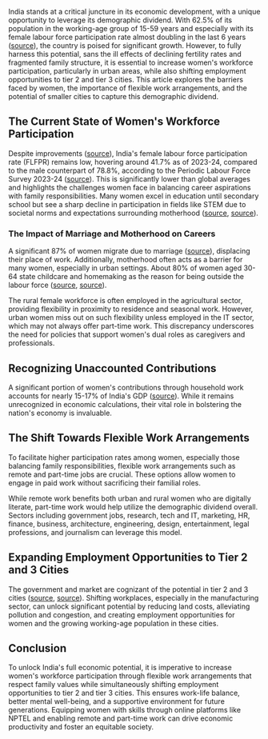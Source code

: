 
India stands at a critical juncture in its economic development, with a unique opportunity to leverage its demographic dividend. With 62.5% of its population in the working-age group of 15-59 years and especially with its female labour force participation rate almost doubling in the last 6 years ([source](https://static.pib.gov.in/WriteReadData/specificdocs/documents/2024/nov/doc20241118436101.pdf)), the country is poised for significant growth. However, to fully harness this potential, sans the ill effects of declining fertility rates and fragmented family structure, it is essential to increase women's workforce participation, particularly in urban areas, while also shifting employment opportunities to tier 2 and tier 3 cities. This article explores the barriers faced by women, the importance of flexible work arrangements, and the potential of smaller cities to capture this demographic dividend.

## The Current State of Women's Workforce Participation

Despite improvements ([source](https://icrier.org/pdf/India_Jobs_and_Occupation_Tracker-1.pdf)), India's female labour force participation rate (FLFPR) remains low, hovering around 41.7% as of 2023-24, compared to the male counterpart of 78.8%, according to the Periodic Labour Force Survey 2023-24 ([source](https://www.mospi.gov.in/sites/default/files/press_release/Press_note_AR_PLFS_2023_24_22092024.pdf)). This is significantly lower than global averages and highlights the challenges women face in balancing career aspirations with family responsibilities. Many women excel in education until secondary school but see a sharp decline in participation in fields like STEM due to societal norms and expectations surrounding motherhood ([source](https://www.adb.org/sites/default/files/publication/928471/adbi-statistical-portrait-indian-female-labor-force_0.pdf), [source](https://www.indiatoday.in/diu/story/care-economy-in-india-women-ahead-in-education-but-dont-reach-job-market-2564842-2024-07-10)).

### The Impact of Marriage and Motherhood on Careers

A significant 87% of women migrate due to marriage ([source](https://ndic.ncaer.org/5-role-of-marriage-migration-in-determining-womens-autonomy-in-the-indian-context/#:~:text=Even%20though%20migration%20for%20marriage,of%20this%20type%20of%20migration)), displacing their place of work. Additionally, motherhood often acts as a barrier for many women, especially in urban settings. About 80% of women aged 30-64 state childcare and homemaking as the reason for being outside the labour force ([source](https://www.adb.org/sites/default/files/publication/928471/adbi-statistical-portrait-indian-female-labor-force_0.pdf), [source](https://icrier.org/epwd/data-insights/labour/do-care-responsibilities-obstruct-women-from-working)). 

The rural female workforce is often employed in the agricultural sector, providing flexibility in proximity to residence and seasonal work. However, urban women miss out on such flexibility unless employed in the IT sector, which may not always offer part-time work. This discrepancy underscores the need for policies that support women's dual roles as caregivers and professionals.

## Recognizing Unaccounted Contributions

A significant portion of women's contributions through household work accounts for nearly 15-17% of India's GDP ([source](https://www.niti.gov.in/sites/default/files/2023-03/Decoding-Government-Support-to-Women-Entrepreneurs-in-India.pdf#:~:text=Women's%20economic%20contribution%20in%20India%20accounts%20for,and%20the%20burden%20of%20unpaid%20care%20increased)). While it remains unrecognized in economic calculations, their vital role in bolstering the nation's economy is invaluable.

## The Shift Towards Flexible Work Arrangements

To facilitate higher participation rates among women, especially those balancing family responsibilities, flexible work arrangements such as remote and part-time jobs are crucial. These options allow women to engage in paid work without sacrificing their familial roles. 

While remote work benefits both urban and rural women who are digitally literate, part-time work would help utilize the demographic dividend overall. Sectors including government jobs, research, tech and IT, marketing, HR, finance, business, architecture, engineering, design, entertainment, legal professions, and journalism can leverage this model.

## Expanding Employment Opportunities to Tier 2 and 3 Cities

The government and market are cognizant of the potential in tier 2 and 3 cities ([source](https://pib.gov.in/PressReleasePage.aspx?PRID=2084669#:~:text=Prime%20Minister%20Shri%20Narendra%20Modi,13%20to%2015%20December%2C%202024), [source](https://economictimes.indiatimes.com/jobs/hr-policies-trends/white-collar-job-growth-non-metro-cities-and-towns-outpace-metros/articleshow/106162601.cms)). Shifting workplaces, especially in the manufacturing sector, can unlock significant potential by reducing land costs, alleviating pollution and congestion, and creating employment opportunities for women and the growing working-age population in these cities.

## Conclusion

To unlock India's full economic potential, it is imperative to increase women's workforce participation through flexible work arrangements that respect family values while simultaneously shifting employment opportunities to tier 2 and tier 3 cities. This ensures work-life balance, better mental well-being, and a supportive environment for future generations. Equipping women with skills through online platforms like NPTEL and enabling remote and part-time work can drive economic productivity and foster an equitable society.
